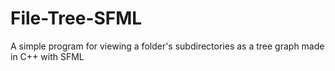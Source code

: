 # File-Tree-SFML
A simple program for viewing a folder's subdirectories as a tree graph made in C++ with SFML
